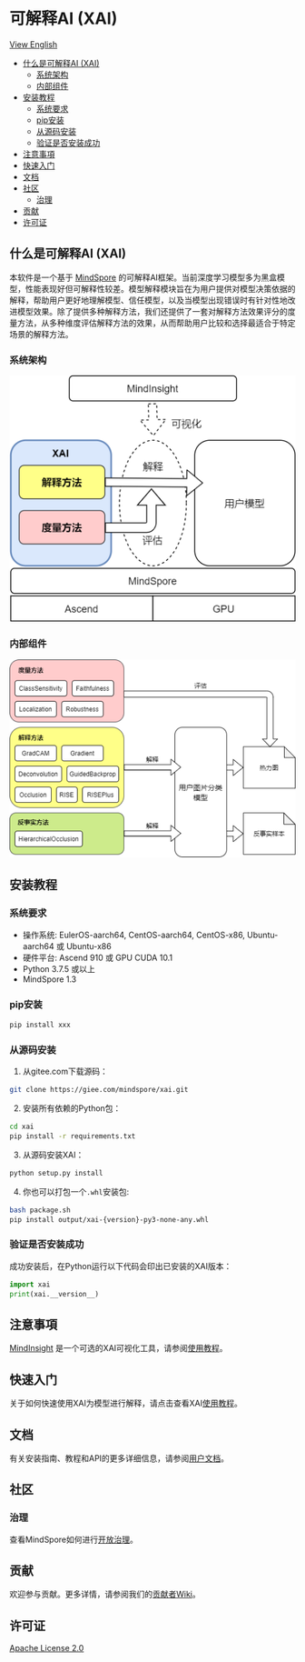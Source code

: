 # 可解释AI (XAI)

[View English](./README.md)

<!-- TOC --->

- [什么是可解释AI (XAI)](#什么是可解释ai-xai)
    - [系统架构](#系统架构)
    - [内部组件](#内部组件)
- [安装教程](#安装教程)
    - [系统要求](#系统要求)
    - [pip安装](#pip安装)
    - [从源码安装](#从源码安装)
    - [验证是否安装成功](#验证是否安装成功)
- [注意事項](#注意事項)
- [快速入门](#快速入门)
- [文档](#文档)
- [社区](#社区)
    - [治理](#治理)
- [贡献](#贡献)
- [许可证](#许可证)

<!-- /TOC -->

## 什么是可解释AI (XAI)

本软件是一个基于 [MindSpore](https://www.mindspore.cn/en) 的可解释AI框架。当前深度学习模型多为黑盒模型，性能表现好但可解释性较差。模型解释模块旨在为用户提供对模型决策依据的解释，帮助用户更好地理解模型、信任模型，以及当模型出现错误时有针对性地改进模型效果。除了提供多种解释方法，我们还提供了一套对解释方法效果评分的度量方法，从多种维度评估解释方法的效果，从而帮助用户比较和选择最适合于特定场景的解释方法。

### 系统架构

![sys_arch](./images/sys_arch_cn.png)

### 内部组件

![internal](./images/internal_cn.png)

## 安装教程

### 系统要求

- 操作系统: EulerOS-aarch64, CentOS-aarch64, CentOS-x86, Ubuntu-aarch64 或 Ubuntu-x86
- 硬件平台: Ascend 910 或 GPU CUDA 10.1
- Python 3.7.5 或以上
- MindSpore 1.3

### pip安装

```bash
pip install xxx
```

### 从源码安装

1. 从gitee.com下载源码：

```bash
git clone https://giee.com/mindspore/xai.git
```

2. 安装所有依赖的Python包：

```bash
cd xai
pip install -r requirements.txt
```

3. 从源码安装XAI：

```bash
python setup.py install
```

4. 你也可以打包一个`.whl`安装包:

```bash
bash package.sh
pip install output/xai-{version}-py3-none-any.whl
```


### 验证是否安装成功

成功安装后，在Python运行以下代码会印出已安装的XAI版本：

```python
import xai
print(xai.__version__)
```

## 注意事項

[MindInsight](https://gitee.com/mindspore/mindinsight/blob/master/README.md) 是一个可选的XAI可视化工具，请参阅[使用教程](<https://www.mindspore.cn/en>)。

## 快速入门

关于如何快速使用XAI为模型进行解释，请点击查看XAI[使用教程](<https://www.mindspore.cn/en>)。

## 文档

有关安装指南、教程和API的更多详细信息，请参阅[用户文档](<https://www.mindspore.cn/cn>)。

## 社区

### 治理

查看MindSpore如何进行[开放治理](<https://gitee.com/mindspore/community/blob/master/governance.md>)。

## 贡献

欢迎参与贡献。更多详情，请参阅我们的[贡献者Wiki](<https://gitee.com/mindspore/mindspore/blob/master/CONTRIBUTING.md>)。

## 许可证

[Apache License 2.0](LICENSE)
